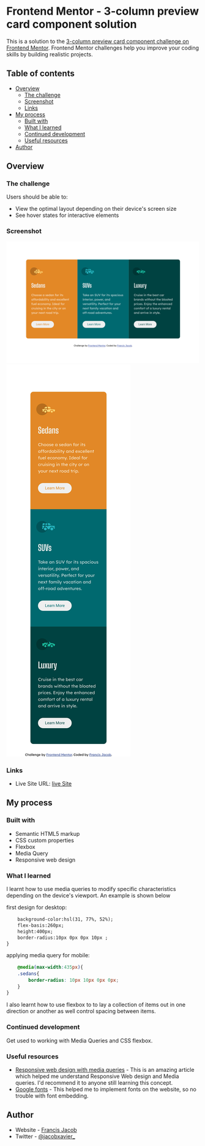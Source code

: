# Frontend Mentor - 3-column preview card component solution

This is a solution to the [3-column preview card component challenge on Frontend Mentor](https://www.frontendmentor.io/challenges/3column-preview-card-component-pH92eAR2-). Frontend Mentor challenges help you improve your coding skills by building realistic projects. 

## Table of contents

- [Overview](#overview)
  - [The challenge](#the-challenge)
  - [Screenshot](#screenshot)
  - [Links](#links)
- [My process](#my-process)
  - [Built with](#built-with)
  - [What I learned](#what-i-learned)
  - [Continued development](#continued-development)
  - [Useful resources](#useful-resources)
- [Author](#author)



## Overview

### The challenge

Users should be able to:

- View the optimal layout depending on their device's screen size
- See hover states for interactive elements

### Screenshot

![](screenshot_1.png)
![](screenshot_2.png)



### Links

- Live Site URL: [live Site](https://jacbfrancis.github.io/3-column-card/)

## My process

### Built with

- Semantic HTML5 markup
- CSS custom properties
- Flexbox
- Media Query
- Responsive web design 


### What I learned

I learnt how to use media queries to modify specific characteristics depending on the device's viewport. An example is shown below 

first design for desktop:

```.sedans{
    background-color:hsl(31, 77%, 52%);
    flex-basis:260px;
    height:400px; 
    border-radius:10px 0px 0px 10px ;   
}
```

applying media query for mobile:

```css
    @media(max-width:435px){
    .sedans{
        border-radius: 10px 10px 0px 0px;
    }
}
```

I also learnt how to use flexbox to to lay a collection of items out in one direction or another as well control spacing between items.

### Continued development

Get used to working with Media Queries and CSS flexbox.

### Useful resources

- [Responsive web design with media queries](https://www.w3schools.com/css/css_rwd_mediaqueries.asp) - This is an amazing article which helped me understand Responsive Web design and Media queries. I'd recommend it to anyone still learning this concept.
- [Google fonts](https://fonts.google.com/) - This helped me to implement fonts on the website, so no trouble with font embedding.


## Author

- Website - [ Francis Jacob](https://github.com/Jacbfrancis)
- Twitter - [@jacobxavier_](https://twitter.com/jacobxavier_?t=YdJHQngdQYJVbC7mWspqDg&s=08)

